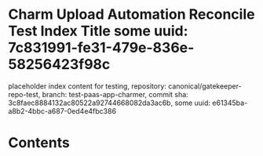 # Charm Upload Automation Reconcile Test Index Title some uuid: 7c831991-fe31-479e-836e-58256423f98c
 placeholder index content for testing,  repository: canonical/gatekeeper-repo-test,  branch: test-paas-app-charmer,  commit sha: 3c8faec8884132ac80522a92744668082da3ac6b,  some uuid: e61345ba-a8b2-4bbc-a687-0ed4e4fbc386

# Contents

